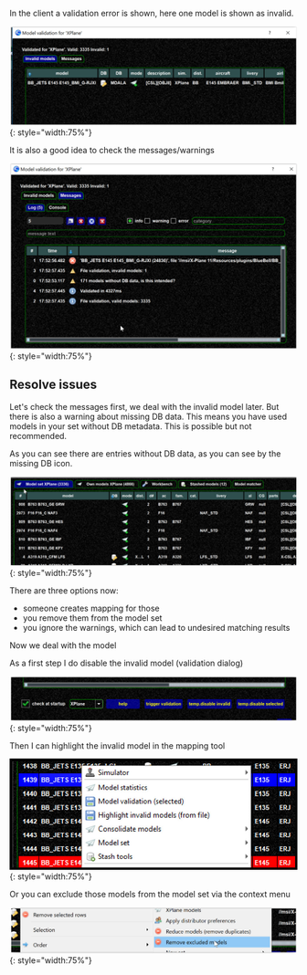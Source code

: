 <!--
    SPDX-FileCopyrightText: Copyright (C) swift Project Community / Contributors
    SPDX-License-Identifier: GFDL-1.3-only
-->

In the client a validation error is shown, here one model is shown as invalid.

![](./../../img/invalidmodel.jpg){: style="width:75%"}

It is also a good idea to check the messages/warnings

![](./../../img/modelvalidation.jpg){: style="width:75%"}

## Resolve issues

Let's check the messages first, we deal with the invalid model later.
But there is also a warning about missing DB data.
This means you have used models in your set without DB metadata.
This is possible but not recommended.

As you can see there are entries without DB data, as you can see by the missing DB icon.

![](./../../img/missingdbentry.jpg){: style="width:75%"}

There are three options now:

* someone creates mapping for those
* you remove them from the model set
* you ignore the warnings, which can lead to undesired matching results

Now we deal with the model

As a first step I do disable the invalid model (validation dialog)

![](./../../img/invalidmodels.jpg){: style="width:75%"}

Then I can highlight the invalid model in the mapping tool

![](./../../img/Highlite_invalid.jpg){: style="width:75%"}

Or you can exclude those models from the model set via the context menu

![](./../../img/exludemodesl.jpg){: style="width:75%"}

